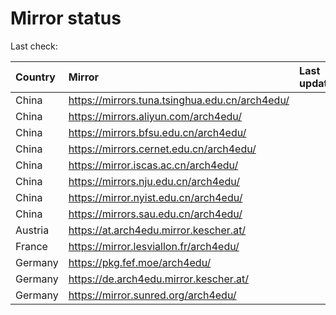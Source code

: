 <script src="./time.js"></script>
# Mirror status
Last check: <script type="text/javascript">localize(1712063960.2295477);</script>

|Country|Mirror|Last update|
|:------|:-----|:----------|
|China|https://mirrors.tuna.tsinghua.edu.cn/arch4edu/|<script type="text/javascript">localize(1712039836);</script>|
|China|https://mirrors.aliyun.com/arch4edu/|<script type="text/javascript">localize(1712039836);</script>|
|China|https://mirrors.bfsu.edu.cn/arch4edu/|<script type="text/javascript">localize(1712039836);</script>|
|China|https://mirrors.cernet.edu.cn/arch4edu/|<script type="text/javascript">localize(1712039836);</script>|
|China|https://mirror.iscas.ac.cn/arch4edu/|<script type="text/javascript">localize(1712039836);</script>|
|China|https://mirrors.nju.edu.cn/arch4edu/|<script type="text/javascript">localize(1711996779);</script>|
|China|https://mirror.nyist.edu.cn/arch4edu/|<script type="text/javascript">localize(1712039836);</script>|
|China|https://mirrors.sau.edu.cn/arch4edu/|<script type="text/javascript">localize(1712039836);</script>|
|Austria|https://at.arch4edu.mirror.kescher.at/|<script type="text/javascript">localize(1712039836);</script>|
|France|https://mirror.lesviallon.fr/arch4edu/|<script type="text/javascript">localize(1712039836);</script>|
|Germany|https://pkg.fef.moe/arch4edu/|<script type="text/javascript">localize(1712039836);</script>|
|Germany|https://de.arch4edu.mirror.kescher.at/|<script type="text/javascript">localize(1712039836);</script>|
|Germany|https://mirror.sunred.org/arch4edu/|<script type="text/javascript">localize(1712039836);</script>|

<script src="./tablefilter/tablefilter.js"></script>
<script src="./table.js"></script>